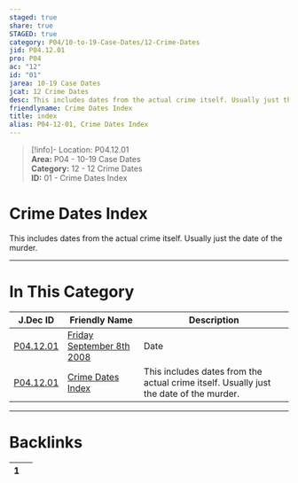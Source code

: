 ```yaml
---  
staged: true  
share: true  
STAGED: true  
category: P04/10-to-19-Case-Dates/12-Crime-Dates  
jid: P04.12.01  
pro: P04  
ac: "12"  
id: "01"  
jarea: 10-19 Case Dates  
jcat: 12 Crime Dates  
desc: This includes dates from the actual crime itself. Usually just the date of the murder.  
friendlyname: Crime Dates Index  
title: index  
alias: P04-12-01, Crime Dates Index  
---  
```

  
>[!info]- Location: P04.12.01  
>**Area:** P04 - 10-19 Case Dates  
>**Category:** 12 - 12 Crime Dates  
>**ID:** 01 - Crime Dates Index  
  
# Crime Dates Index  
  
This includes dates from the actual crime itself. Usually just the date of the murder.  
  
  
  
---  
# In This Category  
  
| J.Dec ID                                                                                                               | Friendly Name                                                                                                                          | Description                                                                            |  
| ---------------------------------------------------------------------------------------------------------------------- | -------------------------------------------------------------------------------------------------------------------------------------- | -------------------------------------------------------------------------------------- |  
| [P04.12.01](./2008-9-8-Friday-September-8th-2008.md) | [Friday September 8th 2008](./2008-9-8-Friday-September-8th-2008.md) | Date                                                                                   |  
| [P04.12.01](index.md)                              | [Crime Dates Index](index.md)                                      | This includes dates from the actual crime itself. Usually just the date of the murder. |  
  
  
---  
# Backlinks  
<div><table class="dataview table-view-table"><thead class="table-view-thead"><tr class="table-view-tr-header"><th class="table-view-th"><span></span><span class="dataview small-text">1</span></th><th class="table-view-th"><span></span></th></tr></thead><tbody class="table-view-tbody"></tbody></table></div>